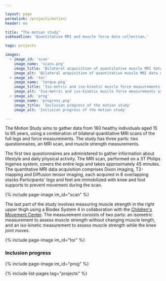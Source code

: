 ```yaml
---

layout: page
permalink: /projects/motion/
header: no

title: "The motion study"
subheadline: 'Quantitative MRI and muscle force data collection.'

tags: projects

images:
  - image_id: 'scan'
    image_name: 'scans.png'
    image_title: 'Bilateral acquisition of quantitative muscle MRI data'
    image_alt: 'Bilateral acquisition of quantitative muscle MRI data of the whole leg' 
  - image_id: 'tor'
    image_name: 'torque.png'
    image_title: 'Iso-metric and iso-kinetic muscle force measurements'
    image_alt: 'Iso-metric and iso-kinetic muscle force measurements using the biodex system 4' 
  - image_id: 'prog'
    image_name: 'progress.png'
    image_title: 'Inclusion progress of the motion study'
    image_alt: 'Inclusion progress of the motion study' 

---
```


The Motion Study aims to gather data from 160 healthy individuals aged 15 to 65 years, using a combination of bilateral quantitative MRI scans of the full legs and force measurements. The study has three parts: two questionnaires, an MRI scan, and muscle strength measurements.

The first two questionnaires are administered to gather information about lifestyle and daily physical activity. The MRI scan, performed on a 3T Philips Ingenea system, covers the entire legs and takes approximately 45 minutes. The quantitative MRI data acquisition comprises Dixon imaging, T2-mapping and Diffusion tensor imaging, each acquired in 6 overlapping stacks Participants' legs and feet are immobilized with knee and foot supports to prevent movement during the scan.

{% include page-image im_id="scan" %}

The last part of the study involves measuring muscle strength in the right upper thigh using a Biodex System 4 in collaboration with the [Children's Movement Center](https://www.hetwkz.nl/nl/centrum/kinderbewegingscentrum). The measurement consists of two parts: an isometric measurement to assess muscle strength without changing muscle length, and an iso-kinetic measurement to assess muscle strength while the knee joint moves.

{% include page-image im_id="tor" %}

### Inclusion progress

{% include page-image im_id="prog" %}

{% include list-pages tag="projects" %}
